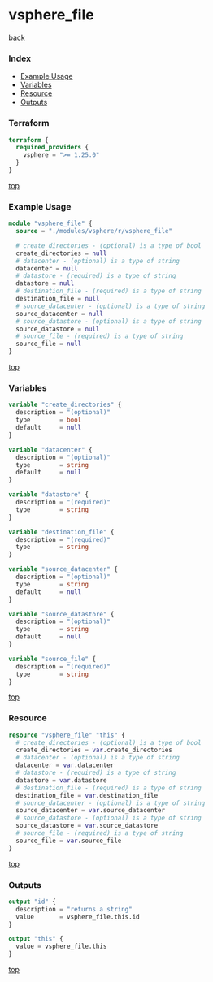 # vsphere_file

[back](../vsphere.md)

### Index

- [Example Usage](#example-usage)
- [Variables](#variables)
- [Resource](#resource)
- [Outputs](#outputs)

### Terraform

```terraform
terraform {
  required_providers {
    vsphere = ">= 1.25.0"
  }
}
```

[top](#index)

### Example Usage

```terraform
module "vsphere_file" {
  source = "./modules/vsphere/r/vsphere_file"

  # create_directories - (optional) is a type of bool
  create_directories = null
  # datacenter - (optional) is a type of string
  datacenter = null
  # datastore - (required) is a type of string
  datastore = null
  # destination_file - (required) is a type of string
  destination_file = null
  # source_datacenter - (optional) is a type of string
  source_datacenter = null
  # source_datastore - (optional) is a type of string
  source_datastore = null
  # source_file - (required) is a type of string
  source_file = null
}
```

[top](#index)

### Variables

```terraform
variable "create_directories" {
  description = "(optional)"
  type        = bool
  default     = null
}

variable "datacenter" {
  description = "(optional)"
  type        = string
  default     = null
}

variable "datastore" {
  description = "(required)"
  type        = string
}

variable "destination_file" {
  description = "(required)"
  type        = string
}

variable "source_datacenter" {
  description = "(optional)"
  type        = string
  default     = null
}

variable "source_datastore" {
  description = "(optional)"
  type        = string
  default     = null
}

variable "source_file" {
  description = "(required)"
  type        = string
}
```

[top](#index)

### Resource

```terraform
resource "vsphere_file" "this" {
  # create_directories - (optional) is a type of bool
  create_directories = var.create_directories
  # datacenter - (optional) is a type of string
  datacenter = var.datacenter
  # datastore - (required) is a type of string
  datastore = var.datastore
  # destination_file - (required) is a type of string
  destination_file = var.destination_file
  # source_datacenter - (optional) is a type of string
  source_datacenter = var.source_datacenter
  # source_datastore - (optional) is a type of string
  source_datastore = var.source_datastore
  # source_file - (required) is a type of string
  source_file = var.source_file
}
```

[top](#index)

### Outputs

```terraform
output "id" {
  description = "returns a string"
  value       = vsphere_file.this.id
}

output "this" {
  value = vsphere_file.this
}
```

[top](#index)